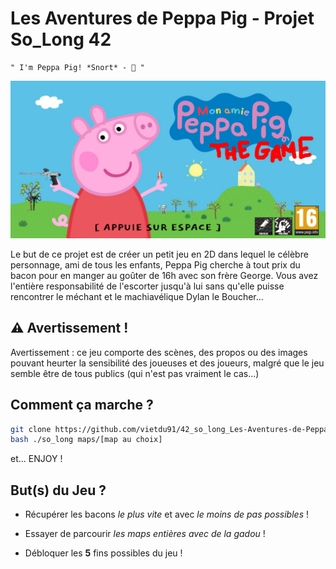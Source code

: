 # Les Aventures de Peppa Pig - Projet So_Long 42

```
" I'm Peppa Pig! *Snort* - 🐷 "
```
![Screenshot](intro.png)

Le but de ce projet est de créer un petit jeu en 2D dans lequel le célèbre personnage, ami de tous les enfants, Peppa Pig
cherche à tout prix du bacon pour en manger au goûter de 16h avec son frère George. Vous avez l'entière responsabilité de l'escorter
jusqu'à lui sans qu'elle puisse rencontrer le méchant et le machiavélique Dylan le Boucher... 

## ⚠️ Avertissement !

Avertissement : ce jeu comporte des scènes, des propos ou des images pouvant heurter la sensibilité des joueuses et des joueurs, malgré que le jeu semble être de tous publics (qui n'est pas vraiment le cas...)

## Comment ça marche ?

```bash
git clone https://github.com/vietdu91/42_so_long_Les-Aventures-de-Peppa-Pig.git
bash ./so_long maps/[map au choix]
```

et... ENJOY !

## But(s) du Jeu ?

- Récupérer les bacons *le plus vite* et avec *le moins de pas possibles* !

- Essayer de parcourir *les maps entières avec de la gadou* !

- Débloquer les **5** fins possibles du jeu !
